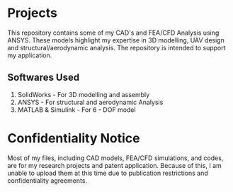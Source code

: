 # Projects

This repository contains some of my CAD's and FEA/CFD Analysis using ANSYS. These models highlight my expertise in 3D modelling, UAV design and structural/aerodynamic analysis. The repository is intended to support my application.

## Softwares Used
1. SolidWorks - For 3D modelling and assembly
2. ANSYS - For structural and aerodynamic Analysis
3. MATLAB & Simulink - For 6 - DOF model
# Confidentiality Notice  
Most of my files, including CAD models, FEA/CFD simulations, and codes, are for my research projects and patent application. Because of this, I am unable to upload them at this time due to publication restrictions and confidentiality agreements.
